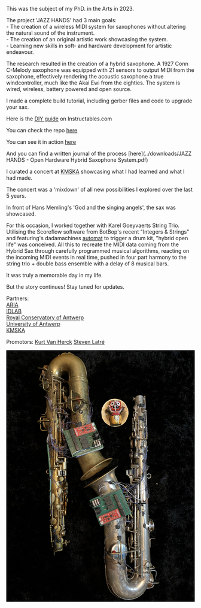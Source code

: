 This was the subject of my PhD. in the Arts in 2023.

The project 'JAZZ HANDS' had 3 main goals:<br>- The creation of a wireless MIDI system for saxophones without altering the natural sound of the instrument.<br>- The creation of an original artistic work showcasing the system.<br>- Learning new skills in soft- and hardware development for artistic endeavour.

The research resulted in the creation of a hybrid saxophone.
A 1927 Conn C-Melody saxophone was equipped with 21 sensors to output MIDI from the saxophone, effectively rendering the acoustic saxophone a true windcontroller, much like the Akai Ewi from the eighties.
The system is wired, wireless, battery powered and open source.

I made a complete build tutorial, including gerber files and code to upgrade your sax.

Here is the [DIY guide](https://www.instructables.com/Jazz-Hands-Hybrid-Saxophone/) on Instructables.com

You can check the repo [here](https://github.com/AndrewClaes/JazzHands)

You can see it in action [here](https://youtu.be/6yo2MiOfzPo?si=T2r9NxRX2XrAZ-x1)

And you can find a written journal of the process [here](../downloads/JAZZ HANDS - Open Hardware Hybrid Saxophone System.pdf)

I curated a concert at [KMSKA](https://kmska.be/nl/stuff) showcasing what I had learned and what I had made.

The concert was a 'mixdown' of all new possibilities I explored over the last 5 years.

In front of Hans Memling's 'God and the singing angels', the sax was showcased.

For this occasion, I worked together with Karel Goeyvaerts String Trio.
Utilising the Scoreflow software from BotBop's recent "Integers & Strings"
and featuring's dadamachines [automat](https://dadamachines.com) to trigger a drum kit, "hybrid open life" was conceived.
All this to recreate the MIDI data coming from the Hybrid Sax through carefully programmed musical algorithms, reacting on the incoming MIDI events in real time, pushed in four part harmony to the string trio + double bass ensemble with a delay of 8 musical bars.

It was truly a memorable day in my life.

But the story continues! Stay tuned for updates.

<p>Partners:<br><a href="https://www.uantwerpen.be/en/research-groups/aria/">ARIA</a> <br><a href="https://www.uantwerpen.be/en/research-groups/idlab/">IDLAB</a><br><a href="https://www.ap-arts.be/en/royal-conservatoire-antwerp">Royal Conservatory of Antwerp</a><br><a href="https://www.uantwerpen.be/en/">University of Antwerp</a><br><a href="https://kmska.be/nl/over-kmska">KMSKA</a></p>

Promotors:
[Kurt Van Herck](https://ap-arts.be/persoon/kurt-van-herck)
[Steven Latré](https://www.uantwerpen.be/nl/personeel/steven-latre/)


![HybridSax](../images/cover_HybridSax.jpg)
